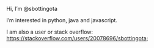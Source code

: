 Hi, I’m @sbottingota

I’m interested in python, java and javascript.

I am also a user or stack overflow: https://stackoverflow.com/users/20078696/sbottingota;

